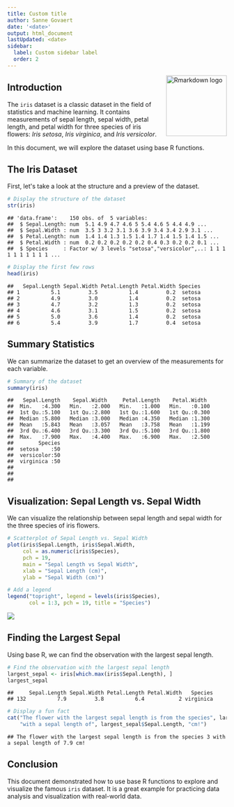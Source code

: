 ```yaml
---
title: Custom title
author: Sanne Govaert
date: '<date>'
output: html_document
lastUpdated: <date>
sidebar:
  label: Custom sidebar label
  order: 2
---
```


<img src="man/figures/logo.png" align="right" height="139" alt="Rmarkdown logo" /></a>

## Introduction

The `iris` dataset is a classic dataset in the field of statistics and machine learning. It contains measurements of sepal length, sepal width, petal length, and petal width for three species of iris flowers: *Iris setosa*, *Iris virginica*, and *Iris versicolor*.

In this document, we will explore the dataset using base R functions.

## The Iris Dataset

First, let's take a look at the structure and a preview of the dataset.


``` r
# Display the structure of the dataset
str(iris)
```

```
## 'data.frame':	150 obs. of  5 variables:
##  $ Sepal.Length: num  5.1 4.9 4.7 4.6 5 5.4 4.6 5 4.4 4.9 ...
##  $ Sepal.Width : num  3.5 3 3.2 3.1 3.6 3.9 3.4 3.4 2.9 3.1 ...
##  $ Petal.Length: num  1.4 1.4 1.3 1.5 1.4 1.7 1.4 1.5 1.4 1.5 ...
##  $ Petal.Width : num  0.2 0.2 0.2 0.2 0.2 0.4 0.3 0.2 0.2 0.1 ...
##  $ Species     : Factor w/ 3 levels "setosa","versicolor",..: 1 1 1 1 1 1 1 1 1 1 ...
```

``` r
# Display the first few rows
head(iris)
```

```
##   Sepal.Length Sepal.Width Petal.Length Petal.Width Species
## 1          5.1         3.5          1.4         0.2  setosa
## 2          4.9         3.0          1.4         0.2  setosa
## 3          4.7         3.2          1.3         0.2  setosa
## 4          4.6         3.1          1.5         0.2  setosa
## 5          5.0         3.6          1.4         0.2  setosa
## 6          5.4         3.9          1.7         0.4  setosa
```

## Summary Statistics

We can summarize the dataset to get an overview of the measurements for each variable.


``` r
# Summary of the dataset
summary(iris)
```

```
##   Sepal.Length    Sepal.Width     Petal.Length    Petal.Width   
##  Min.   :4.300   Min.   :2.000   Min.   :1.000   Min.   :0.100  
##  1st Qu.:5.100   1st Qu.:2.800   1st Qu.:1.600   1st Qu.:0.300  
##  Median :5.800   Median :3.000   Median :4.350   Median :1.300  
##  Mean   :5.843   Mean   :3.057   Mean   :3.758   Mean   :1.199  
##  3rd Qu.:6.400   3rd Qu.:3.300   3rd Qu.:5.100   3rd Qu.:1.800  
##  Max.   :7.900   Max.   :4.400   Max.   :6.900   Max.   :2.500  
##        Species  
##  setosa    :50  
##  versicolor:50  
##  virginica :50  
##                 
##                 
## 
```

## Visualization: Sepal Length vs. Sepal Width

We can visualize the relationship between sepal length and sepal width for the three species of iris flowers.


``` r
# Scatterplot of Sepal Length vs. Sepal Width
plot(iris$Sepal.Length, iris$Sepal.Width,
     col = as.numeric(iris$Species),
     pch = 19,
     main = "Sepal Length vs Sepal Width",
     xlab = "Sepal Length (cm)",
     ylab = "Sepal Width (cm)")

# Add a legend
legend("topright", legend = levels(iris$Species),
       col = 1:3, pch = 19, title = "Species")
```

![](/software/example/example-unnamed-chunk-3-1.png)

## Finding the Largest Sepal

Using base R, we can find the observation with the largest sepal length.


``` r
# Find the observation with the largest sepal length
largest_sepal <- iris[which.max(iris$Sepal.Length), ]
largest_sepal
```

```
##     Sepal.Length Sepal.Width Petal.Length Petal.Width   Species
## 132          7.9         3.8          6.4           2 virginica
```

``` r
# Display a fun fact
cat("The flower with the largest sepal length is from the species", largest_sepal$Species, 
    "with a sepal length of", largest_sepal$Sepal.Length, "cm!")
```

```
## The flower with the largest sepal length is from the species 3 with a sepal length of 7.9 cm!
```

## Conclusion

This document demonstrated how to use base R functions to explore and visualize the famous `iris` dataset. It is a great example for practicing data analysis and visualization with real-world data.
